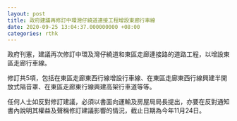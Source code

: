 ```yaml
---
layout: post
title: 政府建議再修訂中環灣仔繞道連接工程增設東廊行車線
date: 2020-09-25 13:04:37.000000000 +08:00
categories: rthk
---
```


政府刊憲，建議再次修訂中環及灣仔繞道和東區走廊連接路的道路工程，以增設東區走廊行車線。

修訂共5項，包括在東區走廊東西行線增設行車線、在東區走廊東西行線興建半開放式隔音罩、在東區走廊東行線興建高架行車道等等。

任何人士如反對修訂建議，必須以書面向運輸及房屋局局長提出，亦要在反對通知書內說明其權益及聲稱修訂建議影響的情況，截止日期為今年11月24日。
